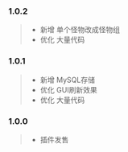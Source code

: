 ### 1.0.2

> - 新增 单个怪物改成怪物组
> - 优化 大量代码

### 1.0.1

> - 新增 MySQL存储
> - 优化 GUI刷新效果
> - 优化 大量代码

### 1.0.0

> - 插件发售